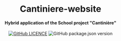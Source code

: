 <p align="center">
<h1 align="center">Cantiniere-website</h1>
<h4 align="center">Hybrid application of the School project "Cantinière"</h4>
</p>

<p align="center">
<a href="https://github.com/DevShimi92/Cantiniere-website/blob/main/LICENSE"><img alt="GitHub LICENCE" src="https://img.shields.io/github/license/DevShimi92/Cantiniere-website?style=flat-square"></a>
<img alt="GitHub package.json version" src="https://img.shields.io/github/package-json/v/DevShimi92/Cantiniere-website?style=flat-square">
</p><br>
